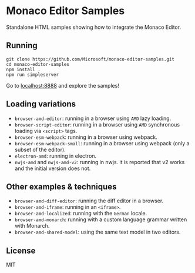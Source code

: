 
# Monaco Editor Samples

Standalone HTML samples showing how to integrate the Monaco Editor.

## Running

```
git clone https://github.com/Microsoft/monaco-editor-samples.git
cd monaco-editor-samples
npm install .
npm run simpleserver
```

Go to <a href="http://localhost:8888">localhost:8888</a> and explore the samples!

## Loading variations
* `browser-amd-editor`: running in a browser using `AMD` lazy loading.
* `browser-script-editor`: running in a browser using `AMD` synchronous loading via `<script>` tags.
* `browser-esm-webpack`: running in a browser using webpack.
* `browser-esm-webpack-small`: running in a browser using webpack (only a subset of the editor).
* `electron-amd`: running in electron.
* `nwjs-amd` and `nwjs-amd-v2`: running in nwjs. it is reported that v2 works and the initial version does not.

## Other examples & techniques
* `browser-amd-diff-editor`: running the diff editor in a browser.
* `browser-amd-iframe`: running in an `<iframe>`.
* `browser-amd-localized`: running with the `German` locale.
* `browser-amd-monarch`: running with a custom language grammar written with Monarch.
* `browser-amd-shared-model`: using the same text model in two editors.

## License

MIT

